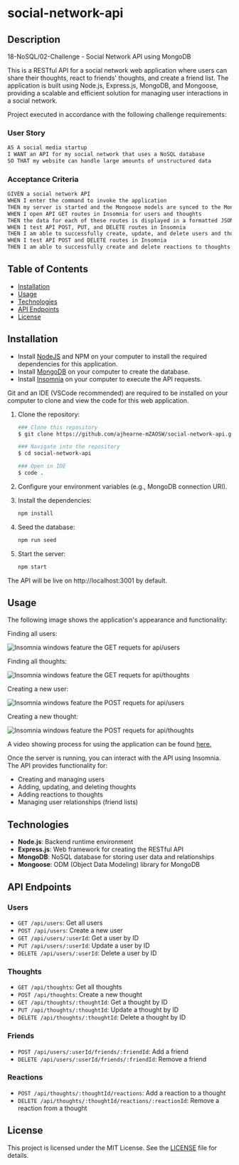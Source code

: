 # social-network-api

## Description

18-NoSQL/02-Challenge - Social Network API using MongoDB

This is a RESTful API for a social network web application where users can share their thoughts, react to friends' thoughts, and create a friend list. The application is built using Node.js, Express.js, MongoDB, and Mongoose, providing a scalable and efficient solution for managing user interactions in a social network.

Project executed in accordance with the following challenge requirements:

### User Story

```md
AS A social media startup
I WANT an API for my social network that uses a NoSQL database
SO THAT my website can handle large amounts of unstructured data
```

### Acceptance Criteria

```md
GIVEN a social network API
WHEN I enter the command to invoke the application
THEN my server is started and the Mongoose models are synced to the MongoDB database
WHEN I open API GET routes in Insomnia for users and thoughts
THEN the data for each of these routes is displayed in a formatted JSON
WHEN I test API POST, PUT, and DELETE routes in Insomnia
THEN I am able to successfully create, update, and delete users and thoughts in my database
WHEN I test API POST and DELETE routes in Insomnia
THEN I am able to successfully create and delete reactions to thoughts and add and remove friends to a user’s friend list
```

## Table of Contents

- [Installation](#installation)
- [Usage](#usage)
- [Technologies](#technologies)
- [API Endpoints](#api-endpoints)
- [License](#license)

## Installation

- Install [NodeJS](https://nodejs.org/en) and NPM on your computer to install the required dependencies for this application.
- Install [MongoDB](https://www.mongodb.com/) on your computer to create the database.
- Install [Insomnia](https://insomnia.rest/) on your computer to execute the API requests.

Git and an IDE (VSCode recommended) are required to be installed on your computer to clone and view the code for this web application.

1. Clone the repository:

    ```bash
    ### Clone this repository
    $ git clone https://github.com/ajhearne-mZAOSW/social-network-api.git

    ### Navigate into the repository
    $ cd social-network-api

    ### Open in IDE
    $ code .
    ```

2. Configure your environment variables (e.g., MongoDB connection URI).

3. Install the dependencies:

    ```bash
   npm install
   ```

4. Seed the database:

    ```bash
   npm run seed
   ```

5. Start the server:

    ```bash
   npm start
   ```

The API will be live on http://localhost:3001 by default.

## Usage

The following image shows the application's appearance and functionality:

Finding all users:

![Insomnia windows feature the GET requets for api/users](./assets/getAllUsers.png)

Finding all thoughts:

![Insomnia windows feature the GET requets for api/thoughts](./assets/getAllThoughts.png)

Creating a new user:

![Insomnia windows feature the POST requets for api/users](./assets/createNewUser.png)

Creating a new thought:

![Insomnia windows feature the POST requets for api/thoughts](./assets/createNewThought.png)

A video showing process for using the application can be found [here.](./assets/Hearne_socialNetworksAPI_Demo.webm)

Once the server is running, you can interact with the API using Insomnia. The API provides functionality for:

- Creating and managing users
- Adding, updating, and deleting thoughts
- Adding reactions to thoughts
- Managing user relationships (friend lists)

## Technologies

- **Node.js**: Backend runtime environment
- **Express.js**: Web framework for creating the RESTful API
- **MongoDB**: NoSQL database for storing user data and relationships
- **Mongoose**: ODM (Object Data Modeling) library for MongoDB

## API Endpoints

### Users

- `GET /api/users`: Get all users
- `POST /api/users`: Create a new user
- `GET /api/users/:userId`: Get a user by ID
- `PUT /api/users/:userId`: Update a user by ID
- `DELETE /api/users/:userId`: Delete a user by ID

### Thoughts

- `GET /api/thoughts`: Get all thoughts
- `POST /api/thoughts`: Create a new thought
- `GET /api/thoughts/:thoughtId`: Get a thought by ID
- `PUT /api/thoughts/:thoughtId`: Update a thought by ID
- `DELETE /api/thoughts/:thoughtId`: Delete a thought by ID

### Friends

- `POST /api/users/:userId/friends/:friendId`: Add a friend
- `DELETE /api/users/:userId/friends/:friendId`: Remove a friend

### Reactions

- `POST /api/thoughts/:thoughtId/reactions`: Add a reaction to a thought
- `DELETE /api/thoughts/:thoughtId/reactions/:reactionId`: Remove a reaction from a thought

## License

This project is licensed under the MIT License. See the [LICENSE](./LICENSE) file for details.
